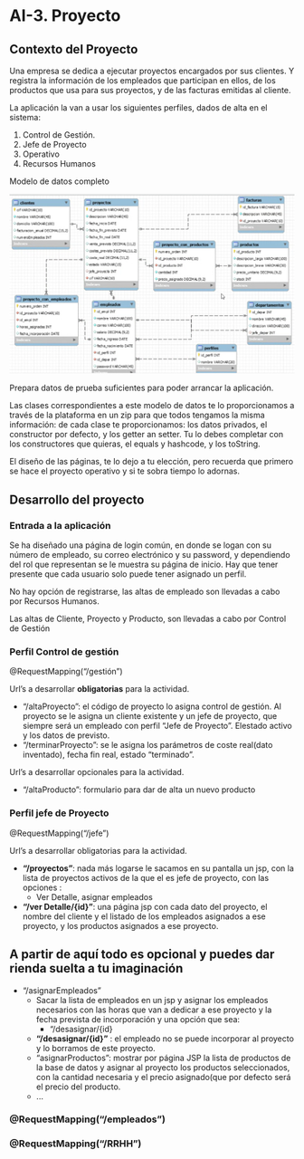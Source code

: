 # AI-3. Proyecto

## Contexto del Proyecto

Una empresa se dedica a ejecutar proyectos encargados por sus clientes. Y registra la información de los empleados que participan en ellos, de los productos que usa para sus proyectos, y de las facturas emitidas al cliente.

La aplicación la van a usar los siguientes perfiles, dados de alta en el sistema:

1. Control de Gestión.
2. Jefe de Proyecto
3. Operativo
4. Recursos Humanos

Modelo de datos completo

![Modelo de datos del ejercicio](src/main/resources/static/img/ModeloDatos_ej3.png)

Prepara datos de prueba suficientes para poder arrancar la aplicación.

Las clases correspondientes a este modelo de datos te lo proporcionamos a través de la plataforma en un zip para que todos tengamos la misma información: de cada clase te proporcionamos: los datos privados, el constructor por defecto, y los getter an setter. Tu lo debes completar con los constructores que quieras, el equals y hashcode, y los toString.

El diseño de las páginas, te lo dejo a tu elección, pero recuerda que primero se hace el proyecto operativo y si te sobra tiempo lo adornas.

## Desarrollo del proyecto

### Entrada a la aplicación

Se ha diseñado una página de login común, en donde se logan con su número de empleado, su correo electrónico y su password, y dependiendo del rol que representan se le muestra su página de inicio. Hay que tener presente que cada usuario solo puede tener asignado un perfil.

No hay opción de registrarse, las altas de empleado son llevadas a cabo por Recursos Humanos.

Las altas de Cliente, Proyecto y Producto, son llevadas a cabo por Control de Gestión

### Perfil Control de gestión

@RequestMapping(“/gestión”)

Url’s a desarrollar **obligatorias** para la actividad.

- “/altaProyecto”: el código de proyecto lo asigna control de gestión. Al proyecto se le asigna un cliente existente y un jefe de proyecto, que siempre será un empleado con perfil “Jefe de Proyecto”. Elestado activo y los datos de previsto.
- “/terminarProyecto”: se le asigna los parámetros de coste real(dato inventado), fecha fin real, estado “terminado”.

Url’s a desarrollar opcionales para la actividad.

- “/altaProducto”: formulario para dar de alta un nuevo producto

### Perfil jefe de Proyecto

@RequestMapping(“/jefe”)

Url’s a desarrollar obligatorias para la actividad.

- **“/proyectos”**: nada más logarse le sacamos en su pantalla un jsp, con la lista de proyectos activos de la que el es jefe de proyecto, con las opciones :
  - Ver Detalle, asignar empleados
- **“/ver Detalle/{id}”**: una página jsp con cada dato del proyecto, el nombre del cliente y el listado de los empleados asignados a ese proyecto, y los productos asignados a ese proyecto.

## A partir de aquí todo es opcional y puedes dar rienda suelta a tu imaginación

- “/asignarEmpleados”
  - Sacar la lista de empleados en un jsp y asignar los empleados necesarios con las horas que van a dedicar a ese proyecto y la fecha prevista de incorporación y una opción que sea:
    - “/desasignar/{id}
  - **“/desasignar/{id}”** : el empleado no se puede incorporar al proyecto y lo borramos de este proyecto.
  - “asignarProductos”: mostrar por página JSP la lista de productos de la base de datos y asignar al proyecto los productos seleccionados, con la cantidad necesaria y el precio asignado(que por defecto será el precio del producto.
  - ...

### @RequestMapping(“/empleados”)

### @RequestMapping(“/RRHH”)
